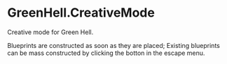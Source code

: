 # GreenHell.CreativeMode
Creative mode for Green Hell.

Blueprints are constructed as soon as they are placed; Existing blueprints can be mass constructed by clicking the botton in the escape menu.
